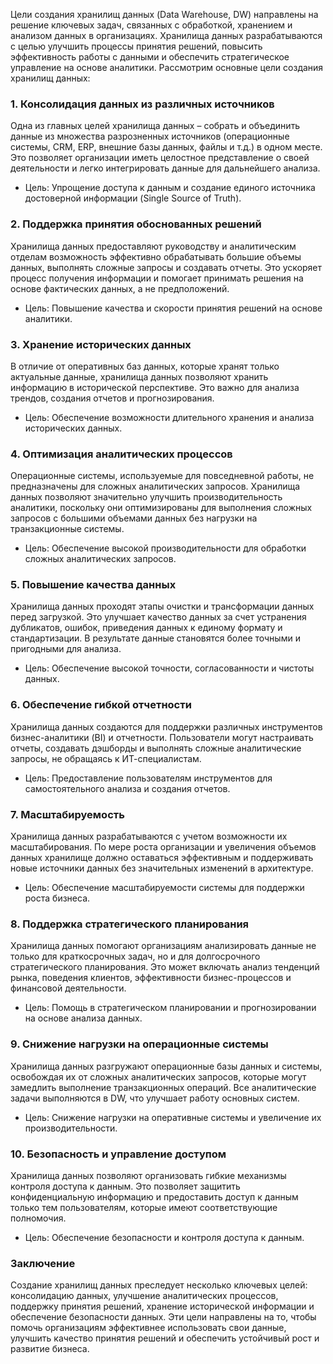 Цели создания хранилищ данных (Data Warehouse, DW) направлены на решение ключевых задач, связанных с обработкой, хранением и анализом данных в организациях. Хранилища данных разрабатываются с целью улучшить процессы принятия решений, повысить эффективность работы с данными и обеспечить стратегическое управление на основе аналитики. Рассмотрим основные цели создания хранилищ данных:

### 1. Консолидация данных из различных источников
Одна из главных целей хранилища данных – собрать и объединить данные из множества разрозненных источников (операционные системы, CRM, ERP, внешние базы данных, файлы и т.д.) в одном месте. Это позволяет организации иметь целостное представление о своей деятельности и легко интегрировать данные для дальнейшего анализа.

- Цель: Упрощение доступа к данным и создание единого источника достоверной информации (Single Source of Truth).

### 2. Поддержка принятия обоснованных решений
Хранилища данных предоставляют руководству и аналитическим отделам возможность эффективно обрабатывать большие объемы данных, выполнять сложные запросы и создавать отчеты. Это ускоряет процесс получения информации и помогает принимать решения на основе фактических данных, а не предположений.

- Цель: Повышение качества и скорости принятия решений на основе аналитики.

### 3. Хранение исторических данных
В отличие от оперативных баз данных, которые хранят только актуальные данные, хранилища данных позволяют хранить информацию в исторической перспективе. Это важно для анализа трендов, создания отчетов и прогнозирования.

- Цель: Обеспечение возможности длительного хранения и анализа исторических данных.

### 4. Оптимизация аналитических процессов
Операционные системы, используемые для повседневной работы, не предназначены для сложных аналитических запросов. Хранилища данных позволяют значительно улучшить производительность аналитики, поскольку они оптимизированы для выполнения сложных запросов с большими объемами данных без нагрузки на транзакционные системы.

- Цель: Обеспечение высокой производительности для обработки сложных аналитических запросов.

### 5. Повышение качества данных
Хранилища данных проходят этапы очистки и трансформации данных перед загрузкой. Это улучшает качество данных за счет устранения дубликатов, ошибок, приведения данных к единому формату и стандартизации. В результате данные становятся более точными и пригодными для анализа.

- Цель: Обеспечение высокой точности, согласованности и чистоты данных.

### 6. Обеспечение гибкой отчетности
Хранилища данных создаются для поддержки различных инструментов бизнес-аналитики (BI) и отчетности. Пользователи могут настраивать отчеты, создавать дэшборды и выполнять сложные аналитические запросы, не обращаясь к ИТ-специалистам.

- Цель: Предоставление пользователям инструментов для самостоятельного анализа и создания отчетов.

### 7. Масштабируемость
Хранилища данных разрабатываются с учетом возможности их масштабирования. По мере роста организации и увеличения объемов данных хранилище должно оставаться эффективным и поддерживать новые источники данных без значительных изменений в архитектуре.

- Цель: Обеспечение масштабируемости системы для поддержки роста бизнеса.

### 8. Поддержка стратегического планирования
Хранилища данных помогают организациям анализировать данные не только для краткосрочных задач, но и для долгосрочного стратегического планирования. Это может включать анализ тенденций рынка, поведения клиентов, эффективности бизнес-процессов и финансовой деятельности.

- Цель: Помощь в стратегическом планировании и прогнозировании на основе анализа данных.

### 9. Снижение нагрузки на операционные системы
Хранилища данных разгружают операционные базы данных и системы, освобождая их от сложных аналитических запросов, которые могут замедлить выполнение транзакционных операций. Все аналитические задачи выполняются в DW, что улучшает работу основных систем.

- Цель: Снижение нагрузки на оперативные системы и увеличение их производительности.
### 10. Безопасность и управление доступом
Хранилища данных позволяют организовать гибкие механизмы контроля доступа к данным. Это позволяет защитить конфиденциальную информацию и предоставить доступ к данным только тем пользователям, которые имеют соответствующие полномочия.

- Цель: Обеспечение безопасности и контроля доступа к данным.

### Заключение
Создание хранилищ данных преследует несколько ключевых целей: консолидацию данных, улучшение аналитических процессов, поддержку принятия решений, хранение исторической информации и обеспечение безопасности данных. Эти цели направлены на то, чтобы помочь организациям эффективнее использовать свои данные, улучшить качество принятия решений и обеспечить устойчивый рост и развитие бизнеса.